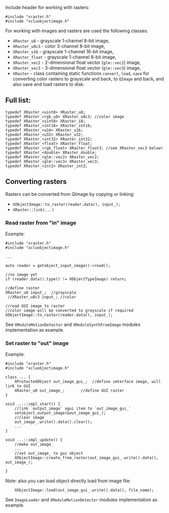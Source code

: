 Include header for working with rasters:

    #include "xraster.h"
    #include "xcluobjectimage.h"

For working with images and rasters are used the following classes:

* `XRaster_u8` - grayscale 1-channel 8-bit image, 
* `XRaster_u8c3` - color 3-channel 8-bit image, 
* `XRaster_u16` - grayscale 1-channel 16-bit image,                       
* `XRaster_float` - grayscale 1-channel 8-bit image,                     
* `XRaster_vec2` - 2-dimensional float vector (`glm::vec2`) image,                   
* `XRaster_vec3` - 3-dimensional float vector (`glm::vec3`) image,                  
* `XRaster` - class containing static functions `convert`, `load`, `save` for converting color rasters to grayscale and back, to `QImage` and back, and also save and load rasters to disk.

## Full list:
    
    typedef XRaster_<uint8> XRaster_u8;
    typedef XRaster_<rgb_u8> XRaster_u8c3; //color image
    typedef XRaster_<sint8> XRaster_s8;
    typedef XRaster_<int16> XRaster_int16;
    typedef XRaster_<u16> XRaster_u16;
    typedef XRaster_<u32> XRaster_u32;
    typedef XRaster_<int32> XRaster_int32;
    typedef XRaster_<float> XRaster_float;
    typedef XRaster_<rgb_float> XRaster_float3; //see XRaster_vec3 below!
    typedef XRaster_<double> XRaster_double;
    typedef XRaster_<glm::vec2> XRaster_vec2;
    typedef XRaster_<glm::vec3> XRaster_vec3;
    typedef XRaster_<int2> XRaster_int2;

## Converting rasters

Rasters can be converted from QImage by copying or linking:
* `XObjectImage::to_raster(reader.data(), input_);`
* `XRaster::link(...)`
### Read raster from "in" image
Example: 

    #include "xraster.h"
    #include "xcluobjectimage.h"
    
    ...

    auto reader = getobject_input_image()->read();

    //no image yet
    if (reader.data().type() != XObjectTypeImage) return;

    //define raster
    XRaster_u8 input_;  //grayscale
     //XRaster_u8c3 input_; //color
   
    //read GUI image to raster
    //color image will be converted to grayscale if required
    XObjectImage::to_raster(reader.data(), input_);

See `XModuleMotionDetector` and `XModuleSynthFromImage` modules implementation as example.

### Set raster to "out" image

Example:

    #include "xraster.h"
    #include "xcluobjectimage.h"
    
    class ... {
        XProtectedObject out_image_gui_;  //define imterface image, will link to GUI
        XRaster_u8 out_image_;       //define GUI raster 
    }
    
    void ...::impl_start() {
        //link `output_image` xgui item to `out_image_gui_`
        setobject_output_image(&out_image_gui_); 
        //clear image
        out_image_.write().data().clear();
        ...
    }

    void ...::impl_update() {
        //make out_image_
        ...
        //set out_image_ to gui object
        XObjectImage::create_from_raster(out_image_gui_.write().data(), out_image_);

    }

Note: also you can load object directly load from image file:

        XObjectImage::load(out_image_gui_.write().data(), file_name);


See `ImageLoader` and `XModuleMotionDetector` modules implementation as example.